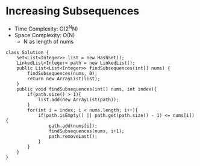 # Increasing Subsequences

- Time Complexity: O(2<sup>N</sup>N)
- Space Complexity: O(N)
  - N as length of nums

```
class Solution {
    Set<List<Integer>> list = new HashSet();
    LinkedList<Integer> path = new LinkedList();
    public List<List<Integer>> findSubsequences(int[] nums) {
        findSubsequences(nums, 0);
        return new ArrayList(list);
    }
    public void findSubsequences(int[] nums, int index){
        if(path.size() > 1){
            list.add(new ArrayList(path));
        }
        for(int i = index; i < nums.length; i++){
            if(path.isEmpty() || path.get(path.size() - 1) <= nums[i]){
                path.add(nums[i]);
                findSubsequences(nums, i+1);
                path.removeLast();
            }
        }
    }
}

```
